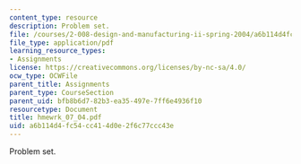 ```yaml
---
content_type: resource
description: Problem set.
file: /courses/2-008-design-and-manufacturing-ii-spring-2004/a6b114d4fc54cc414d0e2f6c77ccc43e_hmewrk_07_04.pdf
file_type: application/pdf
learning_resource_types:
- Assignments
license: https://creativecommons.org/licenses/by-nc-sa/4.0/
ocw_type: OCWFile
parent_title: Assignments
parent_type: CourseSection
parent_uid: bfb8b6d7-82b3-ea35-497e-7ff6e4936f10
resourcetype: Document
title: hmewrk_07_04.pdf
uid: a6b114d4-fc54-cc41-4d0e-2f6c77ccc43e
---
```

Problem set.